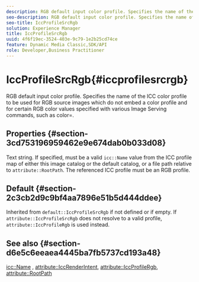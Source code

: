 ```yaml
---
description: RGB default input color profile. Specifies the name of the ICC color profile to be used for RGB source images which do not embed a color profile and for certain RGB color values specified with various Image Serving commands, such as color=.
seo-description: RGB default input color profile. Specifies the name of the ICC color profile to be used for RGB source images which do not embed a color profile and for certain RGB color values specified with various Image Serving commands, such as color=.
seo-title: IccProfileSrcRgb
solution: Experience Manager
title: IccProfileSrcRgb
uuid: 4f6f19ec-3524-403e-9c79-1e2b25cd74ce
feature: Dynamic Media Classic,SDK/API
role: Developer,Business Practitioner
---
```


# IccProfileSrcRgb{#iccprofilesrcrgb}

RGB default input color profile. Specifies the name of the ICC color profile to be used for RGB source images which do not embed a color profile and for certain RGB color values specified with various Image Serving commands, such as color=.

## Properties {#section-3cd753196959462e9e674dab0b033d08}

Text string. If specified, must be a valid `icc::Name` value from the ICC profile map of either this image catalog or the default catalog, or a file path relative to `attribute::RootPath`. The referenced ICC profile must be an RGB profile.

## Default {#section-2c3cb2d9c9bf4aa7896e51b5d444ddee}

Inherited from `default::IccProfileSrcRgb` if not defined or if empty. If `attribute::IccProfileSrcRgb` does not resolve to a valid profile, `attribute::IccProfileRgb` is used instead.

## See also {#section-d6e5c6eeaea4445ba7fb5737cd193a48}

[icc::Name](../../../../../is-api/image-catalog/image-serving-api-ref/c-image-catalog-reference/c-icc-profile-map-reference/r-name-icc.md#reference-9e7d3c8e35434981a3dfac66b8946cbe) , [attribute::IccRenderIntent](../../../../../is-api/image-catalog/image-serving-api-ref/c-image-catalog-reference/c-attributes-reference/r-iccrenderintent.md#reference-012f207f28bd4406a5368d23ed95a51f), [attribute::IccProfileRgb](../../../../../is-api/image-catalog/image-serving-api-ref/c-image-catalog-reference/c-attributes-reference/r-iccprofilergb.md#reference-3479e7daac54404f84b06b98ca07b9df), [attribute::RootPath](../../../../../is-api/image-catalog/image-serving-api-ref/c-image-catalog-reference/c-attributes-reference/r-rootpath.md#reference-17d57e5967be403b8408fa7214017494) 
